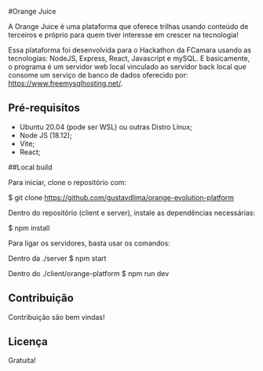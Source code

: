 #Orange Juice

A Orange Juice é uma plataforma que oferece trilhas usando conteúdo de terceiros e próprio para quem tiver interesse em crescer na tecnologia!

Essa plataforma foi desenvolvida para o Hackathon da FCamara usando as tecnologias: NodeJS, Express, React, Javascript e mySQL. E basicamente, o programa é um servidor web local vinculado ao servidor back local que consome um serviço de banco de dados oferecido por: https://www.freemysqlhosting.net/.

## Pré-requisitos
- Ubuntu 20.04 (pode ser WSL) ou outras Distro Linux;
- Node JS (18.12);
- Vite;
- React;

##Local build

Para iniciar, clone o repositório com:

$ git clone https://github.com/gustavdlima/orange-evolution-platform

Dentro do repositório (client e server), instale as dependências necessárias:

$ npm install

Para ligar os servidores, basta usar os comandos:

Dentro da ./server
$ npm start

Dentro do ./client/orange-platform
$ npm run dev

## Contribuição
Contribuição são bem vindas!

## Licença
Gratuita!
